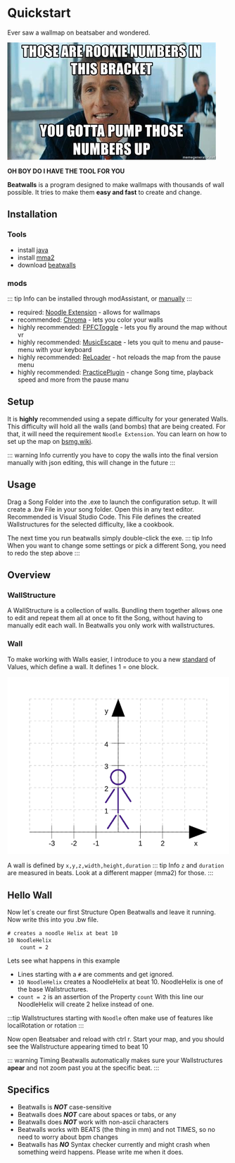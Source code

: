 # Quickstart

Ever saw a wallmap on beatsaber and wondered.

![Rookie Numbers](./images/rooki_numbers.jpg)

__OH BOY DO I HAVE THE TOOL FOR YOU__

__Beatwalls__ is a program designed to make wallmaps with thousands of wall possible.
It tries to make them __easy and fast__ to create and change.

## Installation

### Tools

- install [java](https://java.com/en/download/)
- install [mma2](https://bsmg.wiki/mapping/mediocre-map-assistant.html#editor-setup)
- download [beatwalls](https://github.com/spookyGh0st/beatwalls/releases/latest)

### mods
::: tip Info
can be installed through modAssistant, 
or [manually](https://bsmg.wiki/pc-modding.html#install-mods)
:::

- required: [Noodle Extension](https://github.com/Aeroluna/NoodleExtensions) - allows for wallmaps
- recommended: [Chroma](https://github.com/Aeroluna/chroma) - lets you color your walls
- highly recommended: [FPFCToggle](https://github.com/DeadlyKitten/FPFCToggle) - lets you fly around the map without vr
- highly recommended: [MusicEscape](https://github.com/DeadlyKitten/MusicEscape) - lets you quit to menu and pause-menu with your keyboard
- highly recommended: [ReLoader](https://github.com/Kylemc1413/ReLoader) - hot reloads the map from the pause menu
- highly recommended: [PracticePlugin](https://github.com/Kylemc1413/PracticePlugin) - change Song time, playback speed and more from the pause manu

## Setup

It is __highly__ recommended using a sepate difficulty for your generated Walls.
This difficulty will hold all the walls (and bombs) that are being created.
For that, it will need the requirement `Noodle Extension`.
You can learn on how to set up the map on [bsmg.wiki](https://bsmg.wiki/mapping/extended-mapping.html#set-up).

::: warning Info
currently you have to copy the walls into the final version manually with json editing, 
this will change in the future
::: 

## Usage

Drag a Song Folder into the .exe to launch the configuration setup. 
It will create a .bw File in your song folder. Open this in any text editor. Recommended is Visual Studio Code.
This File defines the created Wallstructures for the selected difficulty, like a cookbook.

The next time you run beatwalls simply double-click the exe.
::: tip Info
When you want to change some settings or pick a different Song, you need to redo the step above
:::


## Overview

### WallStructure 

A WallStructure is a collection of walls. 
Bundling them together allows one to  edit and repeat them all at once to fit the Song, 
without having to manually edit each wall. 
In Beatwalls you only work with wallstructures.

### Wall

To make working with Walls easier, I introduce to you a new [standard](https://xkcd.com/927) of Values, which define a wall. It defines 1 = one block.

![something like this](./images/grid.png)

A wall is defined by `x,y,z,width,height,duration`
::: tip Info
`z` and `duration` are measured in beats.
Look at a different mapper (mma2) for those.
:::

[//]: # (TODO add picture)

## Hello Wall

Now let`s create our first Structure
Open Beatwalls and leave it running.
Now write this into you .bw file.

```
# creates a noodle Helix at beat 10
10 NoodleHelix
    count = 2
```

Lets see what happens in this example
 * Lines starting with a `#` are comments and get ignored.
 * `10 NoodleHelix` creates a NoodleHelix at beat 10. 
 NoodleHelix is one of the base Wallstructures.
 * `count = 2` is an assertion of the Property `count`
 With this line our NoodleHelix will create 2 helixe instead of one.
 
[//]: # (TODO explain this better)
 
:::tip
Wallstructures starting with `Noodle` often make use of features like localRotation or rotation
:::

Now open Beatsaber and reload with ctrl r.
Start your map, and you should see the Wallstructure appearing timed to beat 10
 
::: warning Timing
Beatwalls automatically makes sure your Wallstructures __apear__ and not zoom past you at the specific beat.
::: 

[//]: # (TODO add video)

## Specifics

- Beatwalls is ***NOT*** case-sensitive
- Beatwalls does ***NOT*** care about spaces or tabs, or any 
- Beatwalls does ***NOT*** work with non-ascii characters
- Beatwalls works with BEATS (the thing in mm) and not TIMES, so no need to worry about bpm changes
- Beatwalls has ***NO*** Syntax checker currently and might crash when something weird happens. Please write me when it does.
    